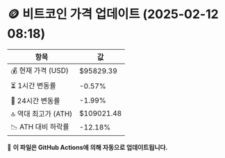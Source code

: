 # 🪙 비트코인 가격 업데이트 (2025-02-12 08:18)

| 항목                | 값 |
|--------------------|----------------|
| 💰 현재 가격 (USD) | $95829.39 |
| ⏳ 1시간 변동률    | -0.57% |
| 📆 24시간 변동률   | -1.99% |
| 🔝 역대 최고가 (ATH) | $109021.48 |
| 📉 ATH 대비 하락률 | -12.18% |

🔄 **이 파일은 GitHub Actions에 의해 자동으로 업데이트됩니다.**
